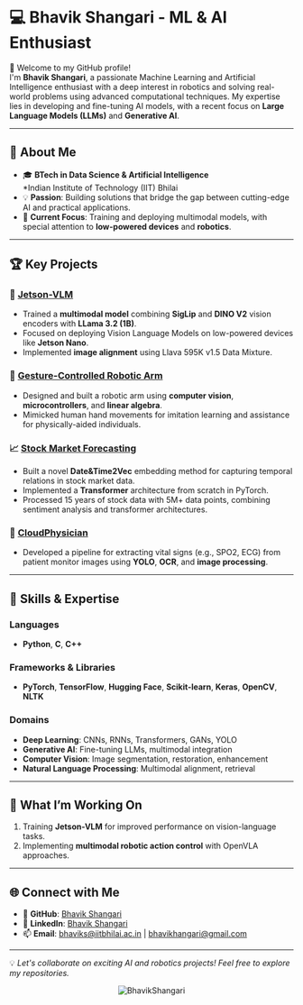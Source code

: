 # 💻 Bhavik Shangari - ML & AI Enthusiast

🌟 Welcome to my GitHub profile!  
I'm **Bhavik Shangari**, a passionate Machine Learning and Artificial Intelligence enthusiast with a deep interest in robotics and solving real-world problems using advanced computational techniques. My expertise lies in developing and fine-tuning AI models, with a recent focus on **Large Language Models (LLMs)** and **Generative AI**.

---

## 📖 About Me
- 🎓 **BTech in Data Science & Artificial Intelligence**  
  *Indian Institute of Technology (IIT) Bhilai
- 💡 **Passion**: Building solutions that bridge the gap between cutting-edge AI and practical applications.
- 🔬 **Current Focus**: Training and deploying multimodal models, with special attention to **low-powered devices** and **robotics**.

---

## 🏆 Key Projects

### 🚀 [Jetson-VLM](https://github.com/BhavikShangari/Jetson-VLM)
- Trained a **multimodal model** combining **SigLip** and **DINO V2** vision encoders with **LLama 3.2 (1B)**.
- Focused on deploying Vision Language Models on low-powered devices like **Jetson Nano**.
- Implemented **image alignment** using Llava 595K v1.5 Data Mixture.

### 🤖 [Gesture-Controlled Robotic Arm](https://github.com/BhavikShangari/Gesture-Controlled-Robotic-Arm)
- Designed and built a robotic arm using **computer vision**, **microcontrollers**, and **linear algebra**.
- Mimicked human hand movements for imitation learning and assistance for physically-aided individuals.

### 📈 [Stock Market Forecasting](https://github.com/BhavikShangari/DS250_Project)
- Built a novel **Date&Time2Vec** embedding method for capturing temporal relations in stock market data.
- Implemented a **Transformer** architecture from scratch in PyTorch.
- Processed 15 years of stock data with 5M+ data points, combining sentiment analysis and transformer architectures.

### 🏥 [CloudPhysician](https://github.com/BhavikShangari/Cloudphysician)
- Developed a pipeline for extracting vital signs (e.g., SPO2, ECG) from patient monitor images using **YOLO**, **OCR**, and **image processing**.

---


## 🔧 Skills & Expertise

### Languages
- **Python**, **C**, **C++**

### Frameworks & Libraries
- **PyTorch**, **TensorFlow**, **Hugging Face**, **Scikit-learn**, **Keras**, **OpenCV**, **NLTK**

### Domains
- **Deep Learning**: CNNs, RNNs, Transformers, GANs, YOLO
- **Generative AI**: Fine-tuning LLMs, multimodal integration
- **Computer Vision**: Image segmentation, restoration, enhancement
- **Natural Language Processing**: Multimodal alignment, retrieval

---

## 🎯 What I’m Working On
1. Training **Jetson-VLM** for improved performance on vision-language tasks.
2. Implementing **multimodal robotic action control** with OpenVLA approaches.

---

## 🌐 Connect with Me
- 🐙 **GitHub**: [Bhavik Shangari](https://github.com/BhavikShangari)
- 💼 **LinkedIn**: [Bhavik Shangari](https://www.linkedin.com/in/bhavik-shangari-416b0324a/)
- 📫 **Email**: bhaviks@iitbhilai.ac.in | bhavikhangari@gmail.com

---

💡 *Let's collaborate on exciting AI and robotics projects! Feel free to explore my repositories.*

<p align="center"> <img src="https://komarev.com/ghpvc/?username=BhavikShangari&label=Profile%20views&color=0e75b6&style=flat" alt="BhavikShangari" /> </p>

